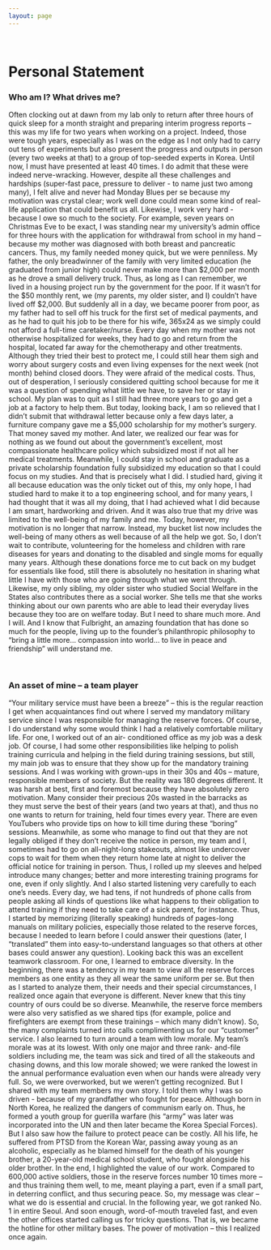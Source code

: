 ```yaml
---
layout: page
---
```


<br/>

# Personal Statement

### Who am I? What drives me?

Often clocking out at dawn from my lab only to return after three hours of quick sleep for a month straight and preparing interim progress reports – this was my life for two years when working on a project.
Indeed, those were tough years, especially as I was on the edge as I not only had to carry out tens of experiments but also present the progress and outputs in person (every two weeks at that) to a group of top-seeded experts in Korea. Until now, I must have presented at least 40 times. I do admit that these were indeed nerve-wracking.
However, despite all these challenges and hardships (super-fast pace, pressure to deliver - to name just two among many), I felt alive and never had Monday Blues per se because my motivation was crystal clear; work well done could mean some kind of real-life application that could benefit us all.
Likewise, I work very hard - because I owe so much to the society.
For example, seven years on Christmas Eve to be exact, I was standing near my university’s admin office for three hours with the application for withdrawal from school in my hand – because my mother was diagnosed with both breast and pancreatic cancers.
Thus, my family needed money quick, but we were penniless. My father, the only breadwinner of the family with very limited education (he graduated from junior high) could never make more than $2,000 per month as he drove a small delivery truck. Thus, as long as I can remember, we lived in a housing project run by the government for the poor. If it wasn’t for the $50 monthly rent, we (my parents, my older sister, and I) couldn’t have lived off $2,000.
But suddenly all in a day, we became poorer from poor, as my father had to sell off his truck for the first set of medical payments, and as he had to quit his job to be there for his wife, 365x24 as we simply could not afford a full-time caretaker/nurse. Every day when my mother was not otherwise hospitalized for weeks, they had to go and return from the hospital, located far away for the chemotherapy and other treatments. 
Although they tried their best to protect me, I could still hear them sigh and worry about surgery costs and even living expenses for the next week (not month) behind closed doors. They were afraid of the medical costs.
Thus, out of desperation, I seriously considered quitting school because for me it was a question of spending what little we have, to save her or stay in school. My plan was to quit as I still had three more years to go and get a job at a factory to help them.
But today, looking back, I am so relieved that I didn’t submit that withdrawal letter because only a few days later, a furniture company gave me a $5,000 scholarship for my mother’s surgery. 
That money saved my mother. 
And later, we realized our fear was for nothing as we found out about the government’s excellent, most compassionate healthcare policy which subsidized most if not all her medical treatments. Meanwhile, I could stay in school and graduate as a private scholarship foundation fully subsidized my education so that I could focus on my studies. And that is precisely what I did. I studied hard, giving it all because education was the only ticket out of this, my only hope, I had studied hard to make it to a top engineering school, and for many years, I had thought that it was all my doing, that I had achieved what I did because I am smart, hardworking and driven. And it was also true that my drive was limited to the well-being of my family and me.
Today, however, my motivation is no longer that narrow. Instead, my bucket list now includes the well-being of many others as well because of all the help we got.
So, I don’t wait to contribute, volunteering for the homeless and children with rare diseases for years and donating to the disabled and single moms for equally many years. Although these donations force me to cut back on my budget for essentials like food, still there is absolutely no hesitation in sharing what little I have with those who are going through what we went through. Likewise, my only sibling, my older sister who studied Social Welfare in the States also contributes there as a social worker. She tells me that she works thinking about our own parents who are able to lead their everyday lives because they too are on welfare today.
But I need to share much more. And I will.
And I know that Fulbright, an amazing foundation that has done so much for the people, living up to the founder’s philanthropic philosophy to “bring a little more… compassion into world… to live in peace and friendship” will understand me.

<br/>

### An asset of mine – a team player

“Your military service must have been a breeze” – this is the regular reaction I get when acquaintances find out where I served my mandatory military service since I was responsible for managing the reserve forces. 
Of course, I do understand why some would think I had a relatively comfortable military life. For one, I worked out of an air- conditioned office as my job was a desk job. Of course, I had some other responsibilities like helping to polish training curricula and helping in the field during training sessions, but still, my main job was to ensure that they show up for the mandatory training sessions. And I was working with grown-ups in their 30s and 40s – mature, responsible members of society.
But the reality was 180 degrees different. It was harsh at best, first and foremost because they have absolutely zero motivation. Many consider their precious 20s wasted in the barracks as they must serve the best of their years (and two years at that), and thus no one wants to return for training, held four times every year. There are even YouTubers who provide tips on how to kill time during these “boring” sessions. 
Meanwhile, as some who manage to find out that they are not legally obliged if they don’t receive the notice in person, my team and I, sometimes had to go on all-night-long stakeouts, almost like undercover cops to wait for them when they return home late at night to deliver the official notice for training in person. 
Thus, I rolled up my sleeves and helped introduce many changes; better and more interesting training programs for one, even if only slightly.
And I also started listening very carefully to each one’s needs. Every day, we had tens, if not hundreds of phone calls from people asking all kinds of questions like what happens to their obligation to attend training if they need to take care of a sick parent, for instance. Thus, I started by memorizing (literally speaking) hundreds of pages-long manuals on military policies, especially those related to the reserve forces, because I needed to learn before I could answer their questions (later, I “translated” them into easy-to-understand languages so that others at other bases could answer any question). 
Looking back this was an excellent teamwork classroom. For one, I learned to embrace diversity. In the beginning, there was a tendency in my team to view all the reserve forces members as one entity as they all wear the same uniform per se. But then as I started to analyze them, their needs and their special circumstances, I realized once again that everyone is different. Never knew that this tiny country of ours could be so diverse. 
Meanwhile, the reserve force members were also very satisfied as we shared tips (for example, police and firefighters are exempt from these trainings – which many didn’t know). So, the many complaints turned into calls complimenting us for our “customer” service.
I also learned to turn around a team with low morale. My team’s morale was at its lowest. With only one major and three rank- and-file soldiers including me, the team was sick and tired of all the stakeouts and chasing downs, and this low morale showed; we were ranked the lowest in the annual performance evaluation even when our hands were already very full. So, we were overworked, but we weren’t getting recognized.
But I shared with my team members my own story. I told them why I was so driven - because of my grandfather who fought for peace. Although born in North Korea, he realized the dangers of communism early on. Thus, he formed a youth group for guerilla warfare (his “army” was later was incorporated into the UN and then later became the Korea Special Forces). 
But I also saw how the failure to protect peace can be costly. All his life, he suffered from PTSD from the Korean War, passing away young as an alcoholic, especially as he blamed himself for the death of his younger brother, a 20-year-old medical school student, who fought alongside his older brother.
In the end, I highlighted the value of our work. Compared to 600,000 active soldiers, those in the reserve forces number 10 times more – and thus training them well, to me, meant playing a part, even if a small part, in deterring conflict, and thus securing peace. So, my message was clear – what we do is essential and crucial. 
In the following year, we got ranked No. 1 in entire Seoul. And soon enough, word-of-mouth traveled fast, and even the other offices started calling us for tricky questions. That is, we became the hotline for other military bases. The power of motivation – this I realized once again.

<br/>
